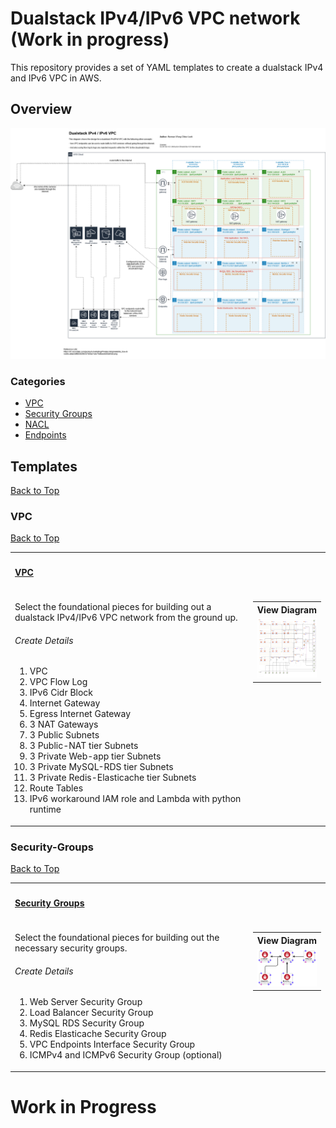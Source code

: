 # Dualstack IPv4/IPv6 VPC network (Work in progress)

This repository provides a set of YAML templates to create a dualstack IPv4 and IPv6 VPC in AWS.

## Overview

![infrastructure-overview](images/overview.png)

### Categories

- [VPC](#vpc)
- [Security Groups](#security-groups)
- [NACL](#nacl)
- [Endpoints](#endpoints)

## Templates

[Back to Top](#overview)

### VPC

[Back to Top](#overview)

<table width="100%">
    <tr>
        <th align="left" colspan="2"><h4><a href="https://github.com/Klezca/dualstackVPC-ipv4-ipv6/blob/master/templates/vpc.yaml">VPC</a></h4></th>
    </tr>
    <tr>
        <td width="100%" valign="top">
            <p>Select the foundational pieces for building out a dualstack IPv4/IPv6 VPC network from the ground up.</p>
            <h6>Create Details</h6>
            <ol>
                <li>VPC</li>
                <li>VPC Flow Log</li>
                <li>IPv6 Cidr Block</li>
                <li>Internet Gateway</li>
                <li>Egress Internet Gateway</li>
                <li>3 NAT Gateways</li>
                <li>3 Public Subnets</li>
                <li>3 Public-NAT tier Subnets</li>
                <li>3 Private Web-app tier Subnets</li>
                <li>3 Private MySQL-RDS tier Subnets</li>
                <li>3 Private Redis-Elasticache tier Subnets</li>
                <li>Route Tables</li>
                <li>IPv6 workaround IAM role and Lambda with python runtime</li> 
            </ol>
        </td>
        <td  nowrap width="200" valign="top">
            <table>
                <tr>
                    <th align="left">View Diagram</th>
                </tr>
                <tr>
                    <td>
                        <a href="images/diagrams/vpc.png" target="_blank"><img src="images/diagrams/vpc.png" width:100% alt="View Diagram"></a>
                    </td>
                </tr>
            </table>
        </td>
    </tr>
</table>

### Security-Groups

[Back to Top](#overview)

<table width="100%">
    <tr>
        <th align="left" colspan="2"><h4><a href="https://github.com/Klezca/dualstackVPC-ipv4-ipv6/blob/master/templates/security-groups.yaml">Security Groups</a></h4></th>
    </tr>
    <tr>
        <td width="100%" valign="top">
            <p>Select the foundational pieces for building out the necessary security groups.</p>
            <h6>Create Details</h6>
            <ol>
                <li>Web Server Security Group</li>
                <li>Load Balancer Security Group</li>
                <li>MySQL RDS Security Group</li>
                <li>Redis Elasticache Security Group</li>
                <li>VPC Endpoints Interface Security Group</li>
                <li>ICMPv4 and ICMPv6 Security Group (optional)</li>
            </ol>
        </td>
        <td  nowrap width="200" valign="top">
            <table>
                <tr>
                    <th align="left">View Diagram</th>
                </tr>
                <tr>
                    <td>
                        <a href="images/diagrams/security-groups.png" target="_blank"><img src="images/diagrams/security-groups.png" width:100% alt="View Diagram"></a>
                    </td>
                </tr>
            </table>
        </td>
    </tr>
</table>

# Work in Progress
